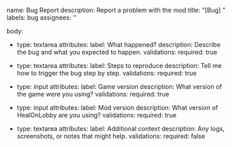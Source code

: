 name: Bug Report
description: Report a problem with the mod
title: "[Bug] "
labels: bug
assignees: ''

body:
  - type: textarea
    attributes:
      label: What happened?
      description: Describe the bug and what you expected to happen.
    validations:
      required: true

  - type: textarea
    attributes:
      label: Steps to reproduce
      description: Tell me how to trigger the bug step by step.
    validations:
      required: true

  - type: input
    attributes:
      label: Game version
      description: What version of the game were you using?
    validations:
      required: true

  - type: input
    attributes:
      label: Mod version
      description: What version of HealOnLobby are you using?
    validations:
      required: true

  - type: textarea
    attributes:
      label: Additional context
      description: Any logs, screenshots, or notes that might help.
    validations:
      required: false
